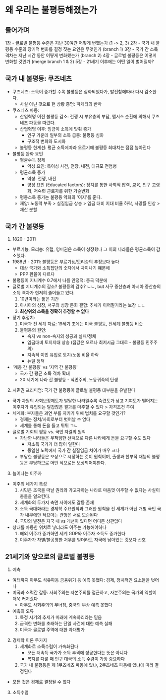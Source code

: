# 왜 우리는 불평등해졌는가

## 들어가며
       
1장 - 글로벌 불평등 수준은 지난 30여간 어떻게 변했는가 (1 -> 2, 3)
2장 - 국가 내 불평등 수준의 장기적 변화를 결정 짓는 요인은 무엇인가 (branch 1)
3장 - 국가 간 소득 격차는 지난 시간 동안 어떻게 변화했는가 (branch 2)
4장 - 글로벌 불평등은 어떻게 변화할 것인가 (merge branch 1 & 2)
5장 - 21세기 이후에는 어떤 일이 벌어질까?

## 국가 내 불평등: 쿠즈네츠
* 쿠즈네츠: 소득이 증가할 수록 불평등은 심화되었다가, 발전함에따라 다시 감소한다.
    * 사실 아닌 것으로 현 상황 증명: 피케티의 반박
* 쿠즈네츠 파동:
    * 산업혁명 이전 불평등 감소: 전쟁 시 부유층의 부담, 맬서스 순환에 의해서 쿠즈네츠 파동을 따랐다. 
    * 산업혁명 이후: 임금이 소득에 맞춰 증가
        * 인구 가운데 일부의 소득 급증: 불평등 심화
        * 구조적 변화와 도시화
    * 불평등 한계선: 평균 소득에따라 오르기에 불평등 최대치는 점점 높아진다
* 불평등 완화 요인
    * 평균수득 정체
        * 악성 요인: 특이성 사건, 전장, 내전, 대규모 전염병
    * 평균소득 증가
        * 악성: 전쟁, 내전
        * 양성 요인 (Educated factors): 정치를 통한 사회적 압력, 교육, 인구 고령화, 저숙련 근로자를 위한 기술변화
    * 평등소득 증가는 불평등 악화의 '여지'를 준다.
    * 재앙: 노동력 부족 > 실질임금 상승 > 임금 대비 지대 비율 하락, 사망률 인상 > 재산 분할

## 국가 간 불평등
1. 1820 - 2011
* 부르기뇽, 모리송: 유럽, 영미권은 소득이 성장했나 그 이외 나라들은 평균소득이 감소했다. 
* 1988년 - 2011: 불평등은 부르기뇽/모리송의 추정보다 높다
    * 대상 국가와 소득집단의 숫자에서 차이나기 떄문에
    * PPP 환율이 다르다
* 불평등이 지니계수 0.7에서 나름 안정적: 중국 덕분에
* 글로벌 지니계수의 감소? 불평등의 감수? ㄴㄴ, but 서구 중산층과 아시아 중산층의 소득 격차가 현저히 줄어들고 있다.
    1. 10년이라는 짧은 기간
    2. 아시아의 성장, 서구의 성장 둔화 결합: 추세가 이어질거라는 보장 ㄴㄴ
    3. **최상위의 소득을 정확히 추정할 수 없다**
* 장기 추정치:
    1. 미국과 전 세계 자료: 19세기 초에는 미국 불평등, 전세계 불평등 비슷
    2. 불평등의 원인:
        * 속지 vs non-속지의 성공과 실패/정체
        * 임금대비 토지지대 상승 (집값은 오르나 최저시급 그대로 - 불평등 민주주의)
        * 지속적 이민 유입로 토지/노동 비율 하락
        * 뉴딜 정책
* '계층 간 불평등' vs '지역 간 불평등'
    * 국가 간 평균 소득 격차 확대
    * 20 세기에 나라 간 불평등 - 식민주의, 노동귀족의 탄생
2. 시민권 프리미엄: 국가 간 불평등이 글로벌 불평등 대부분을 유발한다
* 국가 차원의 사회보장제도가 발달한 나라일수록 숙련도가 낮고 기여도가 떨어지는 이주자가 유입되는 달갑잖은 결과를 마주할 수 있다 > 자격조건 투여
* 세계화: 부자들은 과연 부를 지키기 위해 법치를 요구할 것인가?
    * 경제는 정치/사회로부터 벗어날 수 없다
    * 세계를 통해 돈을 들고 튀튀 ㄱㄴ
* 글로벌 기회의 평등 vs. 국민 자결의 원칙
    * 가난한 나라들은 무책임한 선택으로 다른 나라에게 돈을 요구할 수도 있다
        * 저소득 국가가 더 많이 일한다
        * 동일한 노력에서 국가 간 실질임금 차이가 매우 크다
    * 부당한 불평등은 보상으로 시정하는 것이 원칙이며, 출생과 천부적 재능의 불평등은 부당하므로 어떤 식으로든 보상되어야한다. 
3. 늘어나는 이주자
* 이주의 네가지 특성
    1. 시민은 조국을 떠날 권리와 가고자하는 나라로 마음껏 이주할 수 없다는 사실이 충돌을 일으킨다.
    2. 세계화의 두가지 측면 사이에도 갈등 존재
    3. 소득 극대화라는 경제학 주요원칙과 그러한 원칙을 전 세계가 아닌 개별 국민 국가 내부에만 적요아는 관행은 서로 모순된다
    4. 국민의 발전은 자국 내 vs 개선이 있다면 어디든 상관없다
* 상대를 차등한 위치로 넣더라도 이주는 가능해야하나
    1. 해외 이주가 증가하면 세계 GDP와 이주자 소득도 증가한다
    2. 이주자가 차별/불공평한 처우를 받더라도 자국에 남아있는 것보다 선호

## 21세기와 앞으로의 글로벌 불평등
1. 예측
* 여태까지 아무도 석유파동 금융위기 등 예측 못했다: 경제, 정치적인 요소들을 벗어나
* 미국과 소력간 갈등: 사회주의는 자본주의를 접근하고, 자본주의는 국가의 역할이 더욱 커져갔다
    * 아무도 사회주의의 무너짐, 중국의 부상 예측 못했다
* 예측의 오류
    1. 특정 시기의 추세가 미래에 계속하리라는 믿음
    2. 급격한 변화를 초래하는 단일 사건에 대한 예측 실패
    3. 미국과 글로벌 주역에 대한 과대평가
2. 경제학 이론 두가지
    1. 세계화로 소득수렴이 가속화된다
        * 모든 저속득 국가가 소득 추격에 성공한다는 뜻은 아니다
        * 복지를 다룰 때 인구 대국의 소득 수렴이 가장 중요하다
    2. 국가 내 불평등은 제 1쿠즈네츠 파동에 있냐, 2쿠즈네츠 파동에 있냐에 따라 결정된다
* 모든 것은 경제로 결정될 수 없다
3. 소득수렴
